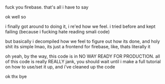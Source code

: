 fuck you firebase. that's all i have to say

ok
well
so

i finally got around to doing it, i re'ed how we feel. i tried before and kept failing (because i fucking hate reading smali code)

but basically i decompiled how we feel to figure out how its done, and holy shit its simple lmao, its just a frontend for firebase, like, thats literally it

oh yeah, by the way, this code is in NO WAY READY FOR PRODUCTION. all of this code is really REALLY jank, you should wait until i make a full tutorial on how to use/set it up, and i've cleaned up the code

ok thx bye
